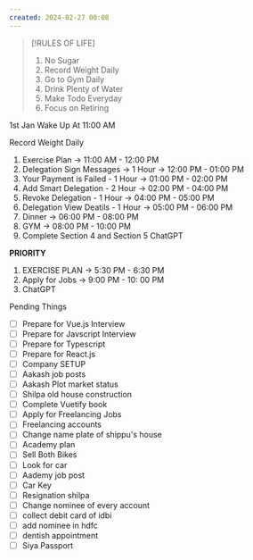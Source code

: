 ```yaml
---
created: 2024-02-27 00:08
---
```


> [!RULES OF LIFE]
>
> 1. No Sugar
> 2. Record Weight Daily
> 3. Go to Gym Daily
> 4. Drink Plenty of Water
> 5. Make Todo Everyday
> 6. Focus on Retiring

> 


1st Jan
Wake Up At 11:00 AM
 
 Record Weight Daily
1. Exercise Plan -> 11:00 AM - 12:00 PM
1. Delegation Sign Messages -> 1 Hour  -> 12:00 PM - 01:00 PM
2. Your Payment is Failed - 1 Hour -> 01:00 PM - 02:00 PM
3. Add Smart Delegation - 2 Hour -> 02:00 PM - 04:00 PM
4. Revoke Delegation - 1 Hour -> 04:00 PM - 05:00 PM
5. Delegation View Deatils - 1 Hour -> 05:00 PM - 06:00 PM
6. Dinner -> 06:00 PM - 08:00 PM 
7. GYM -> 08:00 PM - 10:00 PM
8. Complete Section 4 and Section 5 ChatGPT

**PRIORITY**

1. EXERCISE PLAN -> 5:30 PM - 6:30 PM
2. Apply for Jobs -> 9:00 PM - 10: 00 PM
3. ChatGPT

Pending Things

- [ ] Prepare for Vue.js Interview
- [ ] Prepare for Javscript Interview
- [ ] Prepare for Typescript
- [ ] Prepare for React.js
- [ ] Company SETUP
- [ ] Aakash job posts
- [ ] Aakash Plot market status
- [ ] Shilpa old house construction
- [ ] Complete Vuetify book
- [ ] Apply for Freelancing Jobs
- [ ] Freelancing accounts
- [ ] Change name plate of shippu's house 
- [ ] Academy plan 
- [ ] Sell Both Bikes
- [ ] Look for car
- [ ] Aademy job post
- [ ] Car Key 
- [ ] Resignation shilpa
- [ ] Change nominee of every account
- [ ] collect debit card of idbi
- [ ] add nominee in hdfc 
- [ ] dentish appointment
- [ ] Siya Passport